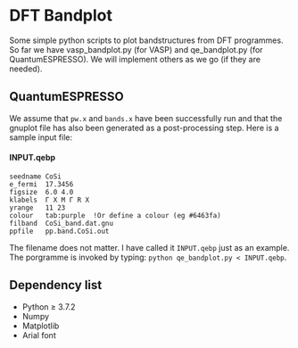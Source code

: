 # DFT Bandplot
Some simple python scripts to plot bandstructures from DFT programmes.
So far we have vasp_bandplot.py (for VASP) and qe_bandplot.py (for QuantumESPRESSO).
We will implement others as we go (if they are needed).


## QuantumESPRESSO
We assume that ```pw.x``` and ```bands.x``` have been successfully run and that the gnuplot file has also been generated as a post-processing step.
Here is a sample input file:
#### INPUT.qebp
    seedname CoSi
    e_fermi  17.3456
    figsize  6.0 4.0
    klabels  Γ X M Γ R X
    yrange   11 23
    colour   tab:purple  !Or define a colour (eg #6463fa)
    filband  CoSi_band.dat.gnu
    ppfile   pp.band.CoSi.out
The filename does not matter. I have called it ```INPUT.qebp``` just as an example. The porgramme is invoked by typing:
```python qe_bandplot.py < INPUT.qebp```.

## Dependency list
- Python $\geq$ 3.7.2
- Numpy
- Matplotlib
- Arial font
